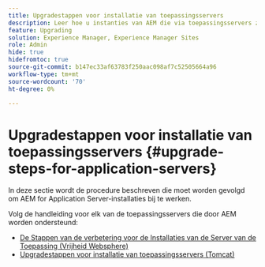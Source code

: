```yaml
---
title: Upgradestappen voor installatie van toepassingsservers
description: Leer hoe u instanties van AEM die via toepassingsservers zijn geïmplementeerd, kunt upgraden.
feature: Upgrading
solution: Experience Manager, Experience Manager Sites
role: Admin
hide: true
hidefromtoc: true
source-git-commit: b147ec33af63783f250aac098af7c52505664a96
workflow-type: tm+mt
source-wordcount: '70'
ht-degree: 0%

---
```



# Upgradestappen voor installatie van toepassingsservers {#upgrade-steps-for-application-servers}

In deze sectie wordt de procedure beschreven die moet worden gevolgd om AEM for Application Server-installaties bij te werken.

Volg de handleiding voor elk van de toepassingsservers die door AEM worden ondersteund:

* [De Stappen van de verbetering voor de Installaties van de Server van de Toepassing (Vrijheid Websphere)](/help/sites-deploying/app-server-upgrade-wlp.md)
* [Upgradestappen voor installatie van toepassingsservers (Tomcat)](/help/sites-deploying/app-server-upgrade-tomcat.md)